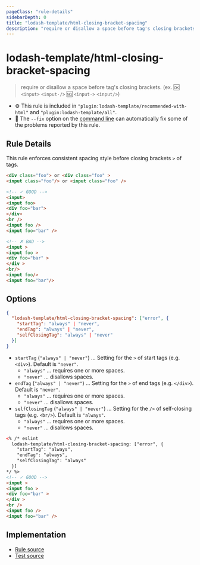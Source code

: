 ```yaml
---
pageClass: "rule-details"
sidebarDepth: 0
title: "lodash-template/html-closing-bracket-spacing"
description: "require or disallow a space before tag's closing brackets. (ex. :ok: `<input>` `<input·/>` :ng: `<input·>` `<input/>`)"
---
```

# lodash-template/html-closing-bracket-spacing
> require or disallow a space before tag's closing brackets. (ex. :ok: `<input>` `<input·/>` :ng: `<input·>` `<input/>`)

- :gear: This rule is included in `"plugin:lodash-template/recommended-with-html"` and `"plugin:lodash-template/all"`.
- :wrench: The `--fix` option on the [command line](https://eslint.org/docs/user-guide/command-line-interface#fixing-problems) can automatically fix some of the problems reported by this rule.

## Rule Details

This rule enforces consistent spacing style before closing brackets `>` of tags.


```html
<div class="foo"> or <div class="foo" >
<input class="foo"/> or <input class="foo" />
```

<eslint-code-block fix :rules="{'lodash-template/html-closing-bracket-spacing': ['error']}">

```html
<!-- ✓ GOOD -->
<input>
<input foo>
<div foo="bar">
</div>
<br />
<input foo />
<input foo="bar" />

<!-- ✗ BAD -->
<input >
<input foo >
<div foo="bar" >
</div >
<br/>
<input foo/>
<input foo="bar"/>
```

</eslint-code-block>

## Options


```json
{
  "lodash-template/html-closing-bracket-spacing": ["error", {
    "startTag": "always" | "never",
    "endTag": "always" | "never",
    "selfClosingTag": "always" | "never"
  }]
}
```

- `startTag` (`"always" | "never"`) ... Setting for the `>` of start tags (e.g. `<div>`). Default is `"never"`.
    - `"always"` ... requires one or more spaces.
    - `"never"` ... disallows spaces.
- `endTag` (`"always" | "never"`) ... Setting for the `>` of end tags (e.g. `</div>`). Default is `"never"`.
    - `"always"` ... requires one or more spaces.
    - `"never"` ... disallows spaces.
- `selfClosingTag` (`"always" | "never"`) ... Setting for the `/>` of self-closing tags (e.g. `<br/>`). Default is `"always"`.
    - `"always"` ... requires one or more spaces.
    - `"never"` ... disallows spaces.

<eslint-code-block fix :rules="{}">

```html
<% /* eslint
  lodash-template/html-closing-bracket-spacing: ["error", {
    "startTag": "always",
    "endTag": "always",
    "selfClosingTag": "always"
  }]
*/ %>
<!-- ✓ GOOD -->
<input >
<input foo >
<div foo="bar" >
</div >
<br />
<input foo />
<input foo="bar" />
```

</eslint-code-block>

## Implementation

- [Rule source](https://github.com/ota-meshi/eslint-plugin-lodash-template/blob/master/lib/rules/html-closing-bracket-spacing.js)
- [Test source](https://github.com/ota-meshi/eslint-plugin-lodash-template/blob/master/tests/lib/rules/html-closing-bracket-spacing.js)
